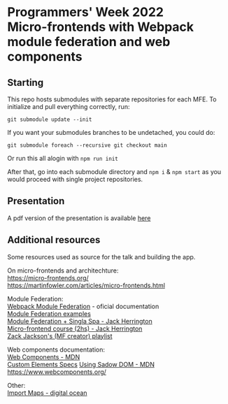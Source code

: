 # Programmers' Week 2022  <br> Micro-frontends with Webpack module federation and web components

## Starting

This repo hosts submodules with separate repositories for each MFE. To initialize and pull everything correctly, run:

```git submodule update --init```  

If you want your submodules branches to be undetached, you could do:

```git submodule foreach --recursive git checkout main```

Or run this all alogin with ```npm run init```

After that, go into each submodule directory and `npm i` & `npm start` as you would proceed with single project repositories.

## Presentation

A pdf version of the presentation is available [here](https://github.com/cognizant-softvision/pw2022-mfe-wc/blob/main/pw2022-mfe-presentation.pdf)


## Additional resources

Some resources used as source for the talk and building the app.

On micro-frontends and architechture:  
https://micro-frontends.org/  
https://martinfowler.com/articles/micro-frontends.html  

Module Federation:  
[Webpack Module Federation](https://webpack.js.org/concepts/module-federation/) - oficial documentation    
[Module Federation examples](https://github.com/module-federation/module-federation-examples)  
[Module Federation + Singla Spa - Jack Herrington](https://www.youtube.com/watch?v=wxnwPLLIJCY)  
[Micro-frontend course (2hs) - Jack Herrington](https://www.youtube.com/watch?v=lKKsjpH09dU)  
[Zack Jackson's (MF creator) playlist](https://www.youtube.com/playlist?list=PLWSiF9YHHK-DqsFHGYbeAMwbd9xcZbEWJ)

Web components documentation:  
[Web Components - MDN](https://developer.mozilla.org/en-US/docs/Web/Web_Components)  
[Custom Elements Specs](https://html.spec.whatwg.org/multipage/custom-elements.html#custom-elements)
[Using Sadow DOM - MDN](https://developer.mozilla.org/en-US/docs/Web/Web_Components/Using_shadow_DOM)  
https://www.webcomponents.org/

Other:  
[Import Maps - digital ocean](https://www.digitalocean.com/community/tutorials/how-to-dynamically-import-javascript-with-import-maps)  


